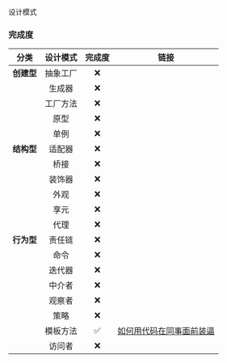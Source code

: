 设计模式


### 完成度

| 分类   | 设计模式 | 完成度 | 链接 |
| :----: | :------: | :----: | ---- |
| **创建型** | 抽象工厂 | ❌      |      |
|        | 生成器   | ❌        |      |
|        | 工厂方法 |  ❌      |      |
|        | 原型     |  ❌      |      |
|        | 单例     | ❌       |      |
| **结构型** | 适配器   |  ❌      |      |
|        | 桥接     | ❌       |      |
|        | 装饰器   |  ❌      |      |
|        | 外观     | ❌       |      |
|        | 享元     |  ❌      |      |
|        | 代理     |   ❌     |      |
| **行为型** | 责任链    |  ❌      |      |
|        | 命令    |  ❌      |      |
|        | 迭代器    |  ❌      |      |
|        |  中介者   |  ❌      |      |
|        | 观察者    |  ❌      |      |
|        | 策略    |  ❌      |      |
|        | 模板方法    |  ✅      | [如何用代码在同事面前装逼](https://mp.weixin.qq.com/s/6wR3Th-xhOJHhNBhaMujhQ) |
|        | 访问者   |  ❌      |      |
